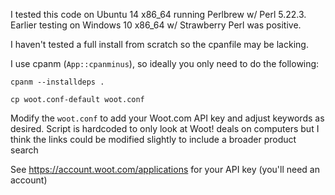 
I tested this code on Ubuntu 14 x86_64 running Perlbrew w/ Perl 5.22.3.  Earlier testing on Windows 10 x86_64 w/ Strawberry Perl was positive.

I haven't tested a full install from scratch so the cpanfile may be lacking.

I use cpanm (`App::cpanminus`), so ideally you only need to do the following:

    cpanm --installdeps .

    cp woot.conf-default woot.conf

Modify the `woot.conf` to add your Woot.com API key and adjust keywords as desired.  Script is hardcoded to only look at Woot! deals on computers but I think the links could be modified slightly to include a broader product search

See https://account.woot.com/applications for your API key (you'll need an account)
